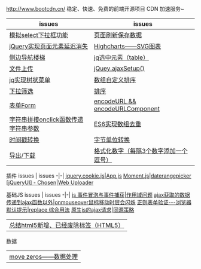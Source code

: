 http://www.bootcdn.cn/ 稳定、快速、免费的前端开源项目 CDN 加速服务~

issues | issues
-|-|
[模拟select下拉框功能](https://github.com/Narutocc/functional-unit/issues/1)|[页面刷新保存数据](https://github.com/Narutocc/functional-unit/issues/2)
[jQuery实现页面元素延迟消失](https://github.com/Narutocc/functional-unit/issues/3)|[Highcharts——SVG图表](https://github.com/Narutocc/functional-unit/issues/4)
[侧边导航楼梯](https://github.com/Narutocc/functional-unit/issues/5)|[jq选中元素（table）](https://github.com/Narutocc/functional-unit/issues/6)
[文件上传](https://github.com/Narutocc/functional-unit/issues/7)|[jQuey.ajaxSetup()](https://github.com/Narutocc/functional-unit/issues/8)
[jq实现树状菜单](https://github.com/Narutocc/functional-unit/issues/12)|[数组自定义排序](https://github.com/Narutocc/functional-unit/issues/13)
[下拉筛选](https://github.com/Narutocc/functional-unit/issues/14)|[排序](https://github.com/Narutocc/functional-unit/issues/15)
[表单Form](https://github.com/Narutocc/functional-unit/issues/18)|[encodeURL && encodeURLComponent](https://github.com/Narutocc/functional-unit/issues/25)
[字符串拼接onclick函数传递字符串参数](https://github.com/Narutocc/functional-unit/issues/27)|[ES6实现数组去重](https://github.com/Narutocc/functional-unit/issues/28)
[时间戳转换](https://github.com/Narutocc/jQuery/issues/29)|[字节单位转换](https://github.com/Narutocc/functional-unit/issues/30)
[导出/下载](https://github.com/Narutocc/jQuery/issues/31)|[格式化数字（每隔3个数字添加一个逗号）](https://github.com/Narutocc/jQuery/issues/34)

插件
issues | issues
-|-|
[jquery.cookie.js](https://github.com/Narutocc/jQuery/issues/10)|[App.js](https://github.com/Narutocc/jQuery/issues/11)
[Moment.js](https://github.com/Narutocc/jQuery/issues/9)|[daterangepicker](https://github.com/Narutocc/functional-unit/issues/16)
[[jQueryUI] - Chosen](https://github.com/Narutocc/jQuery/issues/17)|[Web Uploader](https://github.com/Narutocc/jQuery/issues/26)

基础JS
issues | issues
-|-|
[js 事件冒泡与事件捕获](https://github.com/Narutocc/functional-unit/issues/19)|[作用域问题](https://github.com/Narutocc/functional-unit/issues/20)
[ajax获取的数据传递到ajax函数以外](https://github.com/Narutocc/jQuery/issues/21)|[onmouseover鼠标移动时层会闪烁](https://github.com/Narutocc/jQuery/issues/22)
[正则表单验证---浏览器默认提示](https://github.com/Narutocc/jQuery/issues/23)|[replace 综合用法](https://github.com/Narutocc/jQuery/issues/24)
[原生js的ajax请求](https://github.com/Narutocc/jQuery/issues/32)|[同源策略](https://github.com/Narutocc/jQuery/issues/36)


<table>
  <tr>
    <td><a href="https://github.com/Narutocc/jQuery/issues/37"/>总结html5新增、已经废除标签（HTML5）</td>
  </tr>
</table>
<div>数据</div>
<table>
  <tr>
    <td><a href="https://github.com/Narutocc/functional-unit/issues/35"/>move zeros——数据处理</td>
  </tr>
</table>
